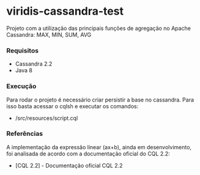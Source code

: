 # viridis-cassandra-test
Projeto com a utilização das principais funções de agregação no Apache Cassandra: MAX, MIN, SUM, AVG 

### Requisitos
- Cassandra 2.2
- Java 8

### Execução
Para rodar o projeto é necessário criar persistir a base no cassandra. Para isso basta acessar o cqlsh e executar os comandos: 
- /src/resources/script.cql

### Referências

A implementação da expressão linear (ax+b), ainda em desenvolvimento, foi analisada de acordo com a documentação oficial do CQL 2.2: 
* [CQL 2.2] - Documentação oficial CQL 2.2

[Documentação CQL 2.2]: <http://cassandra.apache.org/doc/cql3/CQL-2.2.html#udfs>
